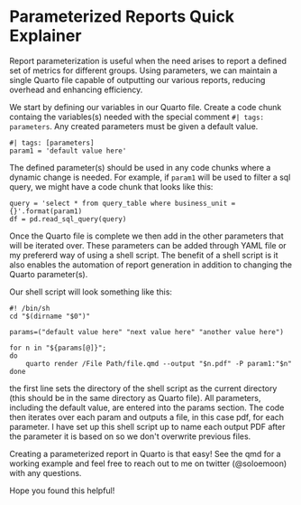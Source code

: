# Parameterized Reports Quick Explainer
Report parameterization is useful when the need arises to report a defined set of metrics for different groups. Using parameters, we can maintain a single Quarto file capable of outputting our various reports, reducing overhead and enhancing efficiency. 

We start by defining our variables in our Quarto file. Create a code chunk containg the variables(s) needed with the special comment `#| tags: parameters`. Any created parameters must be given a default value.
```
#| tags: [parameters]
param1 = 'default value here'
```
The defined parameter(s) should be used in any code chunks where a dynamic change is needed. For example, if `param1` will be used to filter a sql query, we might have a code chunk that looks like this:
```
query = 'select * from query_table where business_unit = {}'.format(param1)
df = pd.read_sql_query(query)
```
Once the Quarto file is complete we then add in the other parameters that will be iterated over. These parameters can be added through YAML file or my prefererd way of using a shell script. The benefit of a shell script is it also enables the automation of report generation in addition to changing the Quarto parameter(s).

Our shell script will look something like this:
```
#! /bin/sh
cd "$(dirname "$0")"

params=("default value here" "next value here" "another value here")

for n in "${params[@]}";
do
    quarto render /File Path/file.qmd --output "$n.pdf" -P param1:"$n" 
done

```
the first line sets the directory of the shell script as the current directory (this should be in the same directory as Quarto file). All parameters, including the default value, are entered into the params section. The code then iterates over each param and outputs a file, in this case pdf, for each parameter. I have set up this shell script up to name each output PDF after the parameter it is based on so we don't overwrite previous files.

Creating a parameterized report in Quarto is that easy! See the qmd for a working example and feel free to reach out to me on twitter (@soloemoon) with any questions. 

Hope you found this helpful!

